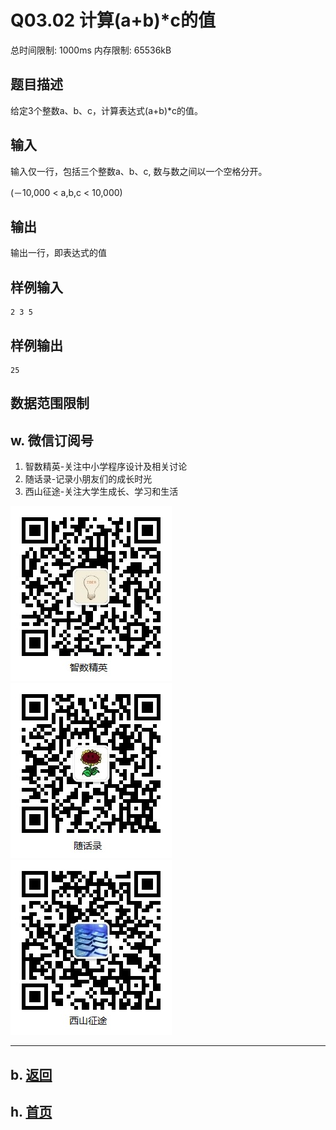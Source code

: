 # Q03.02 计算(a+b)*c的值

总时间限制: 1000ms 内存限制: 65536kB

## 题目描述

给定3个整数a、b、c，计算表达式(a+b)*c的值。

## 输入

输入仅一行，包括三个整数a、b、c, 数与数之间以一个空格分开。

(－10,000 < a,b,c < 10,000)

## 输出

输出一行，即表达式的值

## 样例输入

    2 3 5

## 样例输出

    25

## 数据范围限制

## w. 微信订阅号

1. 智数精英-关注中小学程序设计及相关讨论
2. 随话录-记录小朋友们的成长时光
3. 西山征途-关注大学生成长、学习和生活

![欢迎关注“智数精英”订阅号](../../assets/me/img/idea8.jpg)
![欢迎关注“随话录”订阅号](../../assets/me/img/shl8.jpg)
![欢迎关注“西山征途”订阅号](../../assets/me/img/xszt8.jpg)

----------

## b. [返回](../)
    
## h. [首页](../../)


